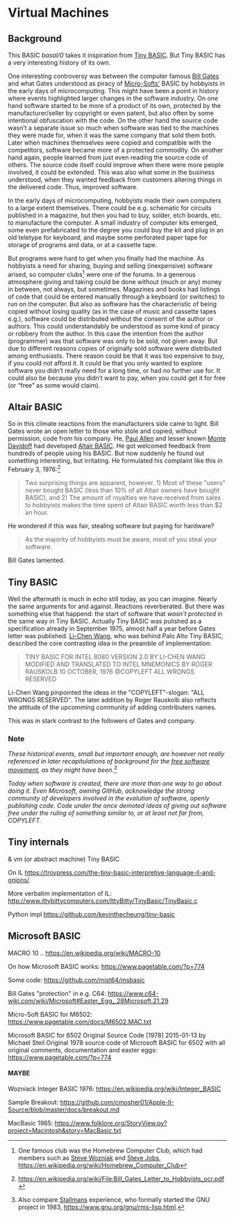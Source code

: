 # Virtual Machines

## Background

This BASIC *basal/0* takes it inspiration from
[Tiny BASIC](https://en.wikipedia.org/wiki/Tiny_BASIC).
But Tiny BASIC has a very interesting history of its own.


One interesting controversy was between the computer famous
[Bill Gates](https://en.wikipedia.org/wiki/Bill_Gates) and
what Gates understood as piracy of
[Micro-Softs'](https://en.wikipedia.org/wiki/Microsoft)
BASIC by hobbyists in the early days of microcomputing.
This might have been a point in history where events highlighted
larger changes in the software industry. On one hand software
started to be more of a product of its own, protected by the
manufacturer/seller by copyright or even patent, but also often
by some intentional obfuscation with the code. On the other hand
the source code wasn’t a separate issue so much when software
was tied to the machines they were made for, when it was the
same company that sold them both. Later when machines themselves
were copied and compatible with the competitors, software became
more of a protected commodity. On another hand again, people
learned from just even reading the source code of others. The
source code itself could improve when there were more people
involved, it could be extended. This was also what some in the
business understood, when they wanted feedback from customers
altering things in the delivered code. Thus, improved software.

In the early days of microcomputing, hobbyists made their own
computers to a large extent themselves. There could be e.g.
schematic for circuits published in a magazine, but then you
had to buy, solder, etch boards, etc. to manufacture the computer.
A small industry of computer kits emerged, some even prefabricated
to the degree you could buy the kit and plug in an old teletype
for keyboard, and maybe some perforated paper tape for storage
of programs and data, or at a cassette tape.

But programs were hard to get when you finally had the machine.
As hobbyists a need for sharing, buying and selling (inexpensive)
software arised, so computer clubs[^homebrew] were one of the forums.
In a generous atmosphere giving and taking could be done without
(much or any) money in between, not always, but sometimes.
Magazines and books had listings of code that could
be entered manually through a keyboard (or switches) to
run on the computer. But also as software has the
characteristic of being copied without losing quality (as in the
case of music and cassette tapes e.g.), software could be distributed
without the consent of the author or authors. This could understandably
be understood as some kind of piracy or robbery from the author.
In this case the intention from the author (programmer) was that
software was only to be sold, not given away. But
due to different reasons copies of originally sold software were
distributed among enthusiasts. There reason could be that it was too
expensive to buy, if you could not afford it. It could be that you
only wanted to explore software you didn’t really need for a long
time, or had no further use for. It could also be because you didn’t
want to pay, when you could get it for free (or “free” as some would
claim).

[^homebrew]: One famous club was the Homebrew Computer Club,
which had members such as
[Steve Wozniak](https://en.wikipedia.org/wiki/Steve_Wozniak) and
[Steve Jobs](https://en.wikipedia.org/wiki/Steve_Jobs),
https://en.wikipedia.org/wiki/Homebrew_Computer_Club


## Altair BASIC

So in this climate reactions from the manufacturers side came to light.
Bill Gates wrote an open letter to those who stole and copied, without
permission, code from his company. He,
[Paul Allen](https://en.wikipedia.org/wiki/Paul_Allen) and
lesser known [Monte Davidoff](https://en.wikipedia.org/wiki/Monte_Davidoff)
had developed
[Altair BASIC](https://en.wikipedia.org/wiki/Altair_BASIC).
He got welcomed feedback from hundreds of people using his BASIC.
But now suddenly he found out something interesting,
but irritating. He formulated his complaint like this in February 3, 1976:[^letter]

> Two surprising things are apparent, however. 1)
> Most of these "users" never bought BASIC (less than 10% of all
> Altair owners have bought BASIC), and 2) The amount of royalties
> we have received from sales to hobbyists makes the time spent
> of Altair BASIC worth less than $2 an hour.

[^letter]: https://en.wikipedia.org/wiki/File:Bill_Gates_Letter_to_Hobbyists_ocr.pdf

He wondered if this was fair, stealing software but paying for hardware?

> As the majority of hobbyists must be aware, most of you steal
> your software.

Bill Gates lamented.


## Tiny BASIC

Well the aftermath is much in echo still today, as you can imagine.
Nearly the same arguments for and against. Reactions reverberated.
But there was something else that happend: the start of software
that *wasn't protected* in the same way in Tiny BASIC. Actually
Tiny BASIC was pulished as a specification already in September 1975,
almost half a year before Gates letter was published.
[Li-Chen Wang](https://en.wikipedia.org/wiki/Li-Chen_Wang),
who was behind Palo Alto Tiny BASIC, described the core contrasting
idea in the preamble of implementation:

> TINY BASIC FOR INTEL 8080 VERSION 2.0
> BY LI-CHEN WANG MODIFIED AND TRANSLATED
> TO INTEL MNEMONICS BY ROGER RAUSKOLB
> 10 OCTOBER, 1976 @COPYLEFT ALL WRONGS
> RESERVED

Li-Chen Wang pinpointed the ideas in the "COPYLEFT"-slogan:
"ALL WRONGS RESERVED".
The later addition by Roger Rauskolb also reflects the attitude
of the upcomming community of adding contributers names.

This was in stark contrast to the followers of Gates and company.

### Note

*These historical events, small but important enough,
are however not really referenced in later recapitulations
of background for the
[free software movement](https://en.wikipedia.org/wiki/Free_software_movement),
as they might have been.[^rms]*

*Today when software is created, there are more than one way to
go about doing it. Even Microsoft, owning GitHub, acknowledge
the strong community of developers involved in the evolution of software,
openly publishing code. Code under the once demoted ideas of giving out
software free under the ruling of something similar to, or at least not
far from, COPYLEFT.*

[^rms]: Also compare
[Stallmans](https://en.wikipedia.org/wiki/Richard_Stallman)
experience, who formally started the GNU project in 1983,
https://www.gnu.org/gnu/rms-lisp.html.


## Tiny internals

& vm (or abstract machine) Tiny BASIC

On IL
https://troypress.com/the-tiny-basic-interpretive-language-il-and-onions/

More verbatim implementation of IL:
http://www.ittybittycomputers.com/IttyBitty/TinyBasic/TinyBasic.c

Python impl
https://github.com/kevinthecheung/tiny-basic


## Microsoft BASIC

MACRO 10 .. https://en.wikipedia.org/wiki/MACRO-10

On how Microsoft BASIC works:
https://www.pagetable.com/?p=774

Some code:
https://github.com/mist64/msbasic

Bill Gates "protection" in e.g. C64:
https://www.c64-wiki.com/wiki/Microsoft#Easter_Egg_.28Microsoft.21.29

Micro-Soft BASIC for M6502:
https://www.pagetable.com/docs/M6502.MAC.txt

Microsoft BASIC for 6502 Original Source Code [1978]
2015-01-13 by Michael Steil
Original 1978 source code of Microsoft BASIC for 6502 with all original comments, documentation and easter eggs:
https://www.pagetable.com/?p=774




#### MAYBE

Wozniack Integer BASIC 1976:
https://en.wikipedia.org/wiki/Integer_BASIC

Sample Breakout:
https://github.com/cmosher01/Apple-II-Source/blob/master/docs/breakout.md


MacBasic 1985:
https://www.folklore.org/StoryView.py?project=Macintosh&story=MacBasic.txt
